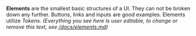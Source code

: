 **Elements** are the smallest basic structures of a UI. They can not be broken
down any further. Buttons, links and inputs are good examples. Elements utilize
_Tokens_. _(Everything you see here is user editable, to change or remove this
text, see [/docs/elements.md](https://github.com/viljamis/vue-design-system/blob/master/docs/elements.md))_
